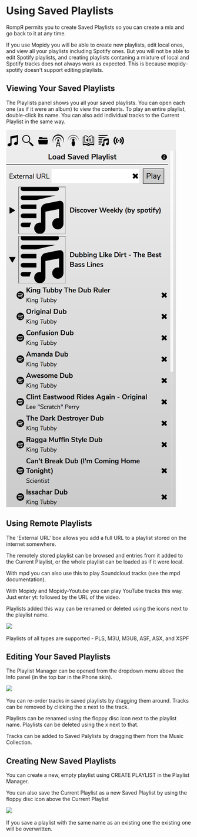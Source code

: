 # Using Saved Playlists

RompЯ permits you to create Saved Playlists so you can create a mix and go back to it at any time.

If you use Mopidy you will be able to create new playlists, edit local ones, and view all your playlists including Spotify ones. But you will not be able to edit Spotify playlists, and creating playlists contaning a mixture of local and Spotify tracks does not always work as expected. This is because mopidy-spotify doesn't support editing playlists.

## Viewing Your Saved Playlists

The Playlists panel shows you all your saved playlists. You can open each one (as if it were an album) to view the contents. To play an entire playlist, double-click its name. You can also add individual tracks to the Current Playlist in the same way.

![](images/playlists1.png)

## Using Remote Playlists

The 'External URL' box allows you add a full URL to a playlist stored on the internet somewhere.

The remotely stored playlist can be browsed and entries from it added to the Current Playlist, or the whole playlist can be loaded as if it were local.

With mpd you can also use this to play Soundcloud tracks (see the mpd documentation).

With Mopidy and Mopidy-Youtube you can play YouTube tracks this way. Just enter yt: followed by the URL of the video.

Playlists added this way can be renamed or deleted using the icons next to the playlist name.

![](images/remoteplaylist.png)

Playlists of all types are supported - PLS, M3U, M3U8, ASF, ASX, and XSPF

## Editing Your Saved Playlists

The Playlist Manager can be opened from the dropdown menu above the Info panel (in the top bar in the Phone skin).

![](images/playlists2.png)

You can re-order tracks in saved playlists by dragging them around. Tracks can be removed by clicking the x next to the track.

Playlists can be renamed using the floppy disc icon next to the playlist name. Playlists can be deleted using the x next to that.

Tracks can be added to Saved Palylists by dragging them from the Music Collection.

## Creating New Saved Playlists

You can create a new, empty playlist using CREATE PLAYLIST in the Playlist Manager.

You can also save the Current Playlist as a new Saved Playlist by using the floppy disc icon above the Current Playlist

![](images/playlists3.png)

If you save a playlist with the same name as an existing one the existing one will be overwritten.
